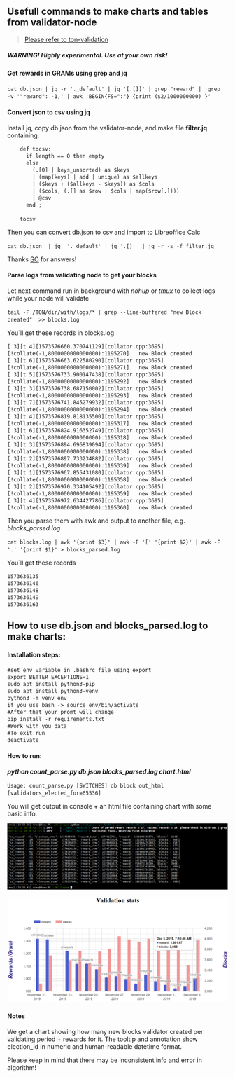 ## Usefull commands to make charts and tables from validator-node

> [Please refer to ton-validation](https://github.com/everstake/ton-validation)

##### WARNING! Highly experimental. Use at your own risk!

#### Get rewards in GRAMs using grep and jq
`cat db.json | jq -r '._default' | jq '[.[]]' | grep "reward" |  grep  -v '"reward": -1,' | awk 'BEGIN{FS=":"} {print ($2/1000000000) }'`

#### Convert json to csv using jq

Install jq, copy db.json from the validator-node, and make file **filter.jq** containing:
```
    def tocsv:
      if length == 0 then empty
      else
        (.[0] | keys_unsorted) as $keys
        | (map(keys) | add | unique) as $allkeys
        | ($keys + ($allkeys - $keys)) as $cols
        | ($cols, (.[] as $row | $cols | map($row[.])))
        | @csv
      end ;

    tocsv
```

Then you can convert db.json to csv and import to Libreoffice Calc

`cat db.json  | jq  '._default' | jq '.[]'  | jq -r -s -f filter.jq`

Thanks [SO](https://stackoverflow.com/questions/32960857/how-to-convert-arbitrary-simple-json-to-csv-using-jq/34282594#34282594) for answers!


#### Parse logs from validating node to get your blocks
Let next command run in background with *nohup* or *tmux* to collect logs while your node will validate

`tail -F /TON/dir/with/logs/* | grep --line-buffered "new Block created"  >> blocks.log`

You`ll get these records in blocks.log
```
[ 3][t 4][1573576660.370741129][collator.cpp:3695][!collate(-1,8000000000000000):1195270]	new Block created
[ 3][t 6][1573576663.622580290][collator.cpp:3695][!collate(-1,8000000000000000):1195271]	new Block created
[ 3][t 5][1573576733.900147438][collator.cpp:3695][!collate(-1,8000000000000000):1195292]	new Block created
[ 3][t 3][1573576738.687150002][collator.cpp:3695][!collate(-1,8000000000000000):1195293]	new Block created
[ 3][t 7][1573576741.845279932][collator.cpp:3695][!collate(-1,8000000000000000):1195294]	new Block created
[ 3][t 4][1573576819.818135500][collator.cpp:3695][!collate(-1,8000000000000000):1195317]	new Block created
[ 3][t 6][1573576824.916352749][collator.cpp:3695][!collate(-1,8000000000000000):1195318]	new Block created
[ 3][t 3][1573576894.696839094][collator.cpp:3695][!collate(-1,8000000000000000):1195338]	new Block created
[ 3][t 2][1573576897.733234882][collator.cpp:3695][!collate(-1,8000000000000000):1195339]	new Block created
[ 3][t 1][1573576967.855431080][collator.cpp:3695][!collate(-1,8000000000000000):1195358]	new Block created
[ 3][t 2][1573576970.334105492][collator.cpp:3695][!collate(-1,8000000000000000):1195359]	new Block created
[ 3][t 4][1573576972.634427786][collator.cpp:3695][!collate(-1,8000000000000000):1195360]	new Block created
```

Then you parse them with awk and output to another file, e.g. *blocks_parsed.log*

`cat blocks.log | awk '{print $3}' | awk -F '[' '{print $2}' | awk -F '.' '{print $1}' > blocks_parsed.log`


You`ll get these records 
```
1573636135
1573636146
1573636148
1573636149
1573636163
```


## How to use db.json and blocks_parsed.log to make charts:

#### Installation steps:
```
#set env variable in .bashrc file using export
export BETTER_EXCEPTIONS=1
sudo apt install python3-pip
sudo apt install python3-venv
python3 -m venv env
if you use bash -> source env/bin/activate
#After that your promt will change
pip install -r requirements.txt
#Work with you data
#To exit run
deactivate
```
#### How to run:

***python count_parse.py db.json blocks_parsed.log chart.html***

`Usage: count_parse.py [SWITCHES] db block out_html [validators_elected_for=65536]`

You will get output in console + an html file containing chart with some basic info.

![output](img/console-output.png)

![chart](img/chart.png)

#### Notes

We get a chart showing how many new blocks validator created per validating period + rewards for it.
The tooltip and annotation show election_id in numeric and human-readable datetime format.

Please keep in mind that there may be inconsistent info and error in algorithm!